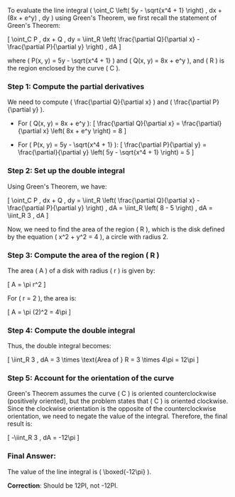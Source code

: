 To evaluate the line integral \( \oint_C \left( 5y - \sqrt{x^4 + 1} \right) \, dx + (8x + e^y) \, dy \) using Green's Theorem, we first recall the statement of Green's Theorem:

\[
\oint_C P \, dx + Q \, dy = \iint_R \left( \frac{\partial Q}{\partial x} - \frac{\partial P}{\partial y} \right) \, dA
\]

where \( P(x, y) = 5y - \sqrt{x^4 + 1} \) and \( Q(x, y) = 8x + e^y \), and \( R \) is the region enclosed by the curve \( C \).

### Step 1: Compute the partial derivatives
We need to compute \( \frac{\partial Q}{\partial x} \) and \( \frac{\partial P}{\partial y} \).

- For \( Q(x, y) = 8x + e^y \):
  \[
  \frac{\partial Q}{\partial x} = \frac{\partial}{\partial x} \left( 8x + e^y \right) = 8
  \]

- For \( P(x, y) = 5y - \sqrt{x^4 + 1} \):
  \[
  \frac{\partial P}{\partial y} = \frac{\partial}{\partial y} \left( 5y - \sqrt{x^4 + 1} \right) = 5
  \]

### Step 2: Set up the double integral
Using Green's Theorem, we have:

\[
\oint_C P \, dx + Q \, dy = \iint_R \left( \frac{\partial Q}{\partial x} - \frac{\partial P}{\partial y} \right) \, dA = \iint_R \left( 8 - 5 \right) \, dA = \iint_R 3 \, dA
\]

Now, we need to find the area of the region \( R \), which is the disk defined by the equation \( x^2 + y^2 = 4 \), a circle with radius 2.

### Step 3: Compute the area of the region \( R \)
The area \( A \) of a disk with radius \( r \) is given by:

\[
A = \pi r^2
\]

For \( r = 2 \), the area is:

\[
A = \pi (2)^2 = 4\pi
\]

### Step 4: Compute the double integral
Thus, the double integral becomes:

\[
\iint_R 3 \, dA = 3 \times \text{Area of } R = 3 \times 4\pi = 12\pi
\]

### Step 5: Account for the orientation of the curve
Green's Theorem assumes the curve \( C \) is oriented counterclockwise (positively oriented), but the problem states that \( C \) is oriented clockwise. Since the clockwise orientation is the opposite of the counterclockwise orientation, we need to negate the value of the integral. Therefore, the final result is:

\[
-\iint_R 3 \, dA = -12\pi
\]

### Final Answer:
The value of the line integral is \( \boxed{-12\pi} \).

**Correction**: Should be 12PI, not -12PI.
